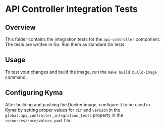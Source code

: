 # API Controller Integration Tests

## Overview

This folder contains the integration tests for the `api-controller` component.
The tests are written in Go. Run them as standard Go tests.

## Usage

To test your changes and build the image, run the `make build build-image` command.

## Configuring Kyma

After building and pushing the Docker image, configure it to be used in Kyma by setting proper values for `dir` and `version` in the `global.api_controller_integration_tests` property in the `resources/core/values.yaml` file.
